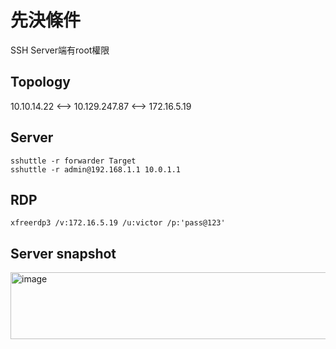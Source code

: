# 先決條件  
SSH Server端有root權限  

## Topology  
10.10.14.22 <--> 10.129.247.87 <--> 172.16.5.19  

## Server  
```sshuttle -r forwarder Target ```  
```sshuttle -r admin@192.168.1.1 10.0.1.1 ```  

## RDP  
```xfreerdp3 /v:172.16.5.19 /u:victor /p:'pass@123'```  

## Server snapshot  
<img width="1341" height="107" alt="image" src="https://github.com/user-attachments/assets/055a7c4d-def2-42f8-9fb5-e4d5d0f12d6a" />  
